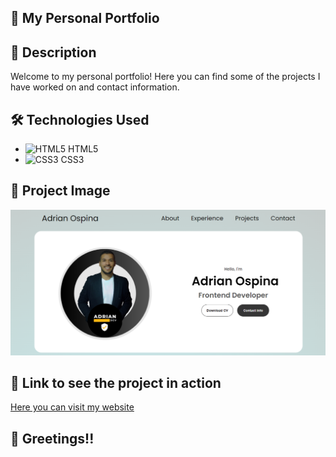 ## :rocket: My Personal Portfolio

## :page_with_curl: Description

Welcome to my personal portfolio! Here you can find some of the projects I have worked on and contact information.

## :hammer_and_wrench: Technologies Used

- ![HTML5](https://img.icons8.com/color/48/000000/html-5--v1.png) HTML5
- ![CSS3](https://img.icons8.com/color/48/000000/css3.png) CSS3

## :camera_flash: Project Image

![My Project](https://github.com/Adrian97G/My-personal-project/blob/main/MyProject.PNG)

## :link: Link to see the project in action

[Here you can visit my website](https://my-ecommerce-adrian-dev.netlify.app/)

## :wave: Greetings!!
